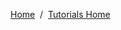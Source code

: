 <a href="/">Home</a>&nbsp;&nbsp;/&nbsp;&nbsp;<a href="/tutorials/tutorials_home_page">Tutorials Home</a>
<b></b>
<br>

